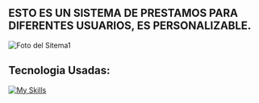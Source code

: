 ## ESTO ES UN SISTEMA DE PRESTAMOS PARA DIFERENTES USUARIOS, ES PERSONALIZABLE.

![Foto del Sitema1](https://github.com/user-attachments/assets/fd099563-f0da-4c30-866f-4aa71b0d0150)

## Tecnologia Usadas:

[![My Skills](https://skillicons.dev/icons?i=js,html,css,windows,vscode)](https://skillicons.dev)
